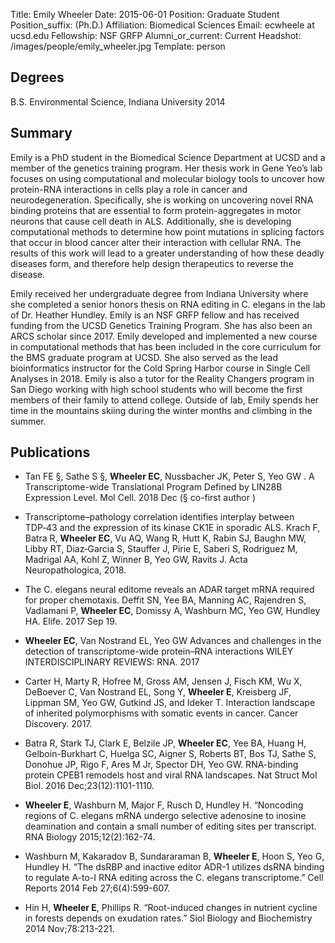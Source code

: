 Title: Emily Wheeler
Date: 2015-06-01
Position: Graduate Student
Position_suffix: (Ph.D.)
Affiliation: Biomedical Sciences
Email: ecwheele at ucsd.edu
Fellowship: NSF GRFP
Alumni_or_current: Current
Headshot: /images/people/emily_wheeler.jpg
Template: person
<!-- Status: draft -->

## Degrees

B.S. Environmental Science, Indiana University 2014<br>

## Summary

Emily is a PhD student in the Biomedical Science Department at UCSD and a member of the genetics training program. Her thesis work in Gene Yeo’s lab focuses on using computational and molecular biology tools to uncover how protein-RNA interactions in cells play a role in cancer and neurodegeneration. Specifically, she is working on uncovering novel RNA binding proteins that are essential to form protein-aggregates in motor neurons that cause cell death in ALS. Additionally, she is developing computational methods to determine how point mutations in splicing factors that occur in blood cancer alter their interaction with cellular RNA. The results of this work will lead to a greater understanding of how these deadly diseases form, and therefore help design therapeutics to reverse the disease. 

Emily received her undergraduate degree from Indiana University where she completed a senior honors thesis on RNA editing in C. elegans in the lab of Dr. Heather Hundley. Emily is an NSF GRFP fellow and has received funding from the UCSD Genetics Training Program. She has also been an ARCS scholar since 2017. Emily developed and implemented a new course in computational methods that has been included in the core curriculum for the BMS graduate program at UCSD. She also served as the lead bioinformatics instructor for the Cold Spring Harbor course in Single Cell Analyses in 2018. Emily is also a tutor for the Reality Changers program in San Diego working with high school students who will become the first members of their family to attend college. Outside of lab, Emily spends her time in the mountains skiing during the winter months and climbing in the summer. 


## Publications
*  Tan FE §, Sathe S §, **Wheeler EC**, Nussbacher JK, Peter S, Yeo GW . A Transcriptome-wide Translational Program Defined by LIN28B Expression Level.  Mol Cell. 2018 Dec (§ co-first author )

* Transcriptome–pathology correlation identifies interplay between TDP‑43 and the expression of its kinase CK1E in sporadic ALS. Krach F, Batra R, **Wheeler EC**, Vu AQ, Wang R, Hutt K, Rabin SJ, Baughn MW, Libby RT, Diaz‑Garcia S, Stauffer J, Pirie E, Saberi S, Rodriguez M, Madrigal AA, Kohl Z, Winner B, Yeo GW, Ravits J. Acta Neuropathologica, 2018. 

* The C. elegans neural editome reveals an ADAR target mRNA required for proper chemotaxis. Deffit SN, Yee BA, Manning AC, Rajendren S, Vadlamani P, **Wheeler EC**, Domissy A, Washburn MC, Yeo GW, Hundley HA. Elife. 2017 Sep 19.

* **Wheeler EC**, Van Nostrand EL, Yeo GW
Advances and challenges in the detection of transcriptome-wide protein–RNA interactions WILEY INTERDISCIPLINARY REVIEWS: RNA. 2017

*  Carter H, Marty R, Hofree M, Gross AM, Jensen J, Fisch KM, Wu X, DeBoever C, Van Nostrand EL, Song Y, **Wheeler E**, Kreisberg JF, Lippman SM, Yeo GW, Gutkind JS, and Ideker T. Interaction landscape of inherited polymorphisms with somatic events in cancer. Cancer Discovery. 2017.
 
* Batra R, Stark TJ, Clark E, Belzile JP, **Wheeler EC**, Yee BA, Huang H, Gelboin-Burkhart C, Huelga SC, Aigner S, Roberts BT, Bos TJ, Sathe S, Donohue JP, Rigo F, Ares M Jr, Spector DH, Yeo GW. RNA-binding protein CPEB1 remodels host and viral RNA landscapes. Nat Struct Mol Biol. 2016 Dec;23(12):1101-1110. 
 
 
*  **Wheeler E**, Washburn M, Major F, Rusch D, Hundley H. “Noncoding regions of C. elegans mRNA undergo selective adenosine to inosine deamination and contain a small number of editing sites per transcript. RNA Biology 2015;12(2):162-74.

* Washburn M, Kakaradov B, Sundararaman B, **Wheeler E**, Hoon S, Yeo G, Hundley H. “The dsRBP and inactive editor ADR-1 utilizes dsRNA binding to regulate A-to-I RNA editing across the C. elegans transcriptome.” Cell Reports 2014 Feb 27;6(4):599-607.

* Hin H, **Wheeler E**, Phillips R. “Root-induced changes in nutrient cycline in forests depends on exudation rates.” Siol Biology and Biochemistry 2014 Nov;78:213-221.
